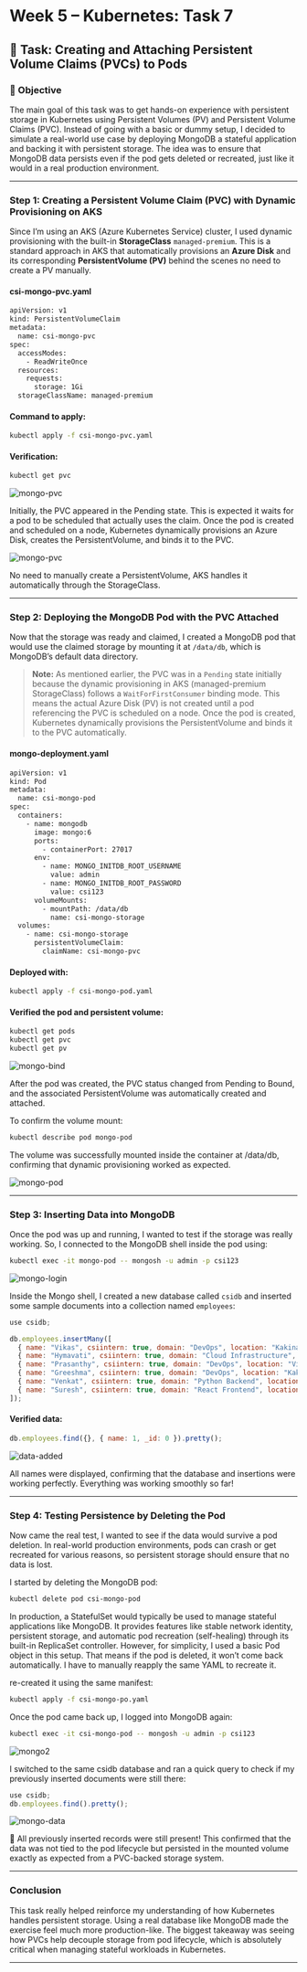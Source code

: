 # Week 5 – Kubernetes: Task 7

## 📌 Task: Creating and Attaching Persistent Volume Claims (PVCs) to Pods

### 🎯 Objective

The main goal of this task was to get hands-on experience with persistent storage in Kubernetes using Persistent Volumes (PV) and Persistent Volume Claims (PVC). Instead of going with a basic or dummy setup, I decided to simulate a real-world use case by deploying MongoDB a stateful application and backing it with persistent storage. The idea was to ensure that MongoDB data persists even if the pod gets deleted or recreated, just like it would in a real production environment.

---

### Step 1: Creating a Persistent Volume Claim (PVC) with Dynamic Provisioning on AKS

Since I’m using an AKS (Azure Kubernetes Service) cluster, I used dynamic provisioning with the built-in **StorageClass** `managed-premium`. This is a standard approach in AKS that automatically provisions an **Azure Disk** and its corresponding **PersistentVolume (PV)** behind the scenes no need to create a PV manually.

#### csi-mongo-pvc.yaml

```bash
apiVersion: v1
kind: PersistentVolumeClaim
metadata:
  name: csi-mongo-pvc
spec:
  accessModes:
    - ReadWriteOnce
  resources:
    requests:
      storage: 1Gi
  storageClassName: managed-premium
```

#### Command to apply:

```bash
kubectl apply -f csi-mongo-pvc.yaml
```

#### Verification:

```bash
kubectl get pvc
```

![mongo-pvc](./snapshots/pvc.jpg)

Initially, the PVC appeared in the Pending state. This is expected it waits for a pod to be scheduled that actually uses the claim. Once the pod is created and scheduled on a node, Kubernetes dynamically provisions an Azure Disk, creates the PersistentVolume, and binds it to the PVC.

![mongo-pvc](./snapshots/pvc-wait.jpg)

No need to manually create a PersistentVolume, AKS handles it automatically through the StorageClass.

---

### Step 2: Deploying the MongoDB Pod with the PVC Attached

Now that the storage was ready and claimed, I created a MongoDB pod that would use the claimed storage by mounting it at `/data/db`, which is MongoDB’s default data directory.

>  **Note:** As mentioned earlier, the PVC was in a `Pending` state initially because the dynamic provisioning in AKS (managed-premium StorageClass) follows a `WaitForFirstConsumer` binding mode. This means the actual Azure Disk (PV) is not created until a pod referencing the PVC is scheduled on a node. Once the pod is created, Kubernetes dynamically provisions the PersistentVolume and binds it to the PVC automatically.

#### mongo-deployment.yaml

```bash
apiVersion: v1
kind: Pod
metadata:
  name: csi-mongo-pod
spec:
  containers:
    - name: mongodb
      image: mongo:6
      ports:
        - containerPort: 27017
      env:
        - name: MONGO_INITDB_ROOT_USERNAME
          value: admin
        - name: MONGO_INITDB_ROOT_PASSWORD
          value: csi123
      volumeMounts:
        - mountPath: /data/db
          name: csi-mongo-storage
  volumes:
    - name: csi-mongo-storage
      persistentVolumeClaim:
        claimName: csi-mongo-pvc
```

#### Deployed with:

```bash
kubectl apply -f csi-mongo-pod.yaml
```

#### Verified the pod and persistent volume:

```bash
kubectl get pods
kubectl get pvc
kubectl get pv
```

![mongo-bind](./snapshots/pvc-bound.jpg)

After the pod was created, the PVC status changed from Pending to Bound, and the associated PersistentVolume was automatically created and attached.

To confirm the volume mount:

```bash
kubectl describe pod mongo-pod
```

The volume was successfully mounted inside the container at /data/db, confirming that dynamic provisioning worked as expected.

![mongo-pod](./snapshots/pod.jpg)

---

### Step 3: Inserting Data into MongoDB

Once the pod was up and running, I wanted to test if the storage was really working. So, I connected to the MongoDB shell inside the pod using:

```bash
kubectl exec -it mongo-pod -- mongosh -u admin -p csi123
```

![mongo-login](./snapshots/mongo-login.jpg)

Inside the Mongo shell, I created a new database called `csidb` and inserted some sample documents into a collection named `employees`:

```js
use csidb;

db.employees.insertMany([
  { name: "Vikas", csiintern: true, domain: "DevOps", location: "Kakinada" },
  { name: "Hymavati", csiintern: true, domain: "Cloud Infrastructure", location: "Vizag" },
  { name: "Prasanthy", csiintern: true, domain: "DevOps", location: "Vizag" },
  { name: "Greeshma", csiintern: true, domain: "DevOps", location: "Kakinada" },
  { name: "Venkat", csiintern: true, domain: "Python Backend", location: "Tirupati" },
  { name: "Suresh", csiintern: true, domain: "React Frontend", location: "Kurnool" }
]);
```

#### Verified data:

```js
db.employees.find({}, { name: 1, _id: 0 }).pretty();
```

![data-added](./snapshots/data-added.jpg)

All names were displayed, confirming that the database and insertions were working perfectly. Everything was working smoothly so far!

---

### Step 4: Testing Persistence by Deleting the Pod

Now came the real test, I wanted to see if the data would survive a pod deletion. In real-world production environments, pods can crash or get recreated for various reasons, so persistent storage should ensure that no data is lost.

I started by deleting the MongoDB pod:

```bash
kubectl delete pod csi-mongo-pod
```

In production, a StatefulSet would typically be used to manage stateful applications like MongoDB. It provides features like stable network identity, persistent storage, and automatic pod recreation (self-healing) through its built-in ReplicaSet controller. However, for simplicity, I used a basic Pod object in this setup. That means if the pod is deleted, it won’t come back automatically. I have to manually reapply the same YAML to recreate it.

re-created it using the same manifest:

```bash
kubectl apply -f csi-mongo-po.yaml
```

Once the pod came back up, I logged into MongoDB again:

```bash
kubectl exec -it csi-mongo-pod -- mongosh -u admin -p csi123
```

![mongo2](./snapshots/mongo2-login.jpg)

I switched to the same csidb database and ran a quick query to check if my previously inserted documents were still there:

```js
use csidb;
db.employees.find().pretty();
```

![mongo-data](./snapshots/data-present.jpg)

🎉 All previously inserted records were still present! This confirmed that the data was not tied to the pod lifecycle but persisted in the mounted volume exactly as expected from a PVC-backed storage system.

---

### Conclusion

This task really helped reinforce my understanding of how Kubernetes handles persistent storage. Using a real database like MongoDB made the exercise feel much more production-like. The biggest takeaway was seeing how PVCs help decouple storage from pod lifecycle, which is absolutely critical when managing stateful workloads in Kubernetes.

---
